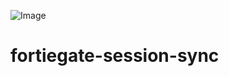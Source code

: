 ![Image](https://github.com/user-attachments/assets/fc127091-5d66-483a-b63e-49cc766f2744)
# fortiegate-session-sync
